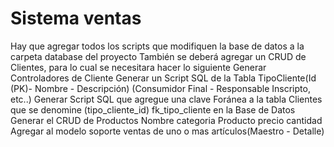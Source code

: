 # Sistema ventas

Hay que agregar todos los scripts que modifiquen la base de datos a la carpeta database del proyecto
También se deberá agregar un CRUD de Clientes, para lo cual se necesitara hacer lo siguiente
Generar Controladores de Cliente
Generar un Script SQL de la Tabla TipoCliente(Id (PK)- Nombre - Descripción) (Consumidor Final - Responsable Inscripto, etc..)
Generar Script SQL que agregue una clave Foránea a la tabla Clientes que se denomine (tipo_cliente_id) fk_tipo_cliente en la Base de Datos
Generar el CRUD de Productos
Nombre
categoria Producto
precio
cantidad
Agregar al modelo soporte ventas de uno o mas artículos(Maestro - Detalle)

